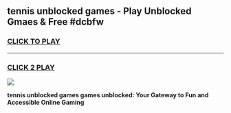 
## tennis unblocked games - Play Unblocked Gmaes & Free #dcbfw
<h3>
<a href="https://news.freeplayer.one?title=tennis_unblocked_games&ref=24F">CLICK TO PLAY</a></h3>
<hr>

<h3>
<a href="https://news.freeplayer.one?title=tennis_unblocked_games&ref=24F">CLICK 2 PLAY</a>
  
</h3>

<a href="https://news.freeplayer.one?title=tennis_unblocked_games&ref=24F/"><img src="https://clearcache.store/games.png"></a>


**tennis unblocked games games unblocked: Your Gateway to Fun and Accessible Online Gaming**
